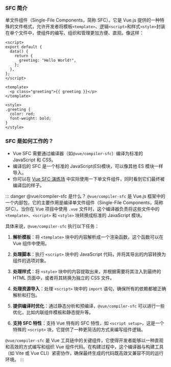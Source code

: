 <PageHeader content="单文件组件 SFC？" />

### SFC 简介

单文件组件（Single-File Components，简称 SFC）。它是 Vue.js 提供的一种特殊的文件格式，允许开发者将模板`<template>`、逻辑`<script>`和样式`<style>`封装在单个文件中，使组件的编写、组织和管理更加方便、直观。像这样：

```vue
<script>
export default {
  data() {
    return {
      greeting: "Hello World!",
    };
  },
};
</script>

<template>
  <p class="greeting">{{ greeting }}</p>
</template>

<style>
.greeting {
  color: red;
  font-weight: bold;
}
</style>
```

### SFC 是如何工作的？

- Vue SFC 需要通过编译器（如`@vue/compiler-sfc`）编译为标准的 JavaScript 和 CSS。
- 编译后的 SFC 是一个标准的 JavaScript(ES)模块，可以像其他 ES 模块一样导入。
- 你可以在 [Vue SFC 演练场](https://play.vuejs.org/#eNp9kUFLwzAUx7/KM5cqzBXR0+gGKgP1oKKCl1xG99ZlpklIXuag9Lv7krK5w9it7//7v/SXthP3zo23EcVEVKH2yhEEpOhm0qjWWU/QgccV9LDytoWCq4U00tTWBII2NDBN/LJ4Qq0tfFuvlxfFlTRVORzHB/FA2Dq9IOQJoFrfzLouL/d9VfKUU2VcJNhet3aJeioFcymgZFiVR/tiJCjw61eqGW+CNWzepX0pats6pdG/OVKsJ8UEMklswXa/LzkjH3G0z+s11j8n8k3YpUyKd48B/RalODBa+AZpwPPPV9zx8wGyfdTcPgM/MFgdk+NQe4hmydpHvWz7nL+/Ms1XmO8ITdhfKommZp/7UvA/eTxz9X/d2/Fd3pOmF/0fEx+nNQ==) 中实际使用一下单文件组件，同时看到它们最终被编译后的样子。

::: danger @vue/compiler-sfc 是什么？
`@vue/compiler-sfc` 是 Vue.js 框架中的一个内部包，它的主要作用是编译单文件组件（Single-File Components，简称 SFC）。当你在 Vue 项目中使用 `.vue` 文件时，这个编译器负责将这些文件中的 `<template>`、`<script>` 和 `<style>` 块转换成标准的 JavaScript 模块。

具体来说，`@vue/compiler-sfc` 执行以下任务：

1. **解析模板**：将 `<template>` 块中的内容解析成一个渲染函数，这个函数可以在 Vue 组件中使用。

2. **处理脚本**：执行 `<script>` 块中的 JavaScript 代码，并将其导出的内容转换为组件的选项对象。

3. **处理样式**：将 `<style>` 块中的内容提取出来，并根据需要将其注入到最终的 HTML 页面中，或者将其转换为独立的 CSS 文件。

4. **处理资源导入**：处理 `<script>` 块中的 `import` 语句，确保所有的依赖都被正确解析和打包。

5. **提供编译时优化**：通过静态分析和预编译，`@vue/compiler-sfc` 可以进行一些优化，比如内联组件模板和静态提升等。

6. **支持 SFC 特性**：支持 Vue 特有的 SFC 特性，如 `<script setup>`，这是一个特殊的 `<script>` 块，它提供了一种更简洁的方式来编写组件逻辑。

`@vue/compiler-sfc` 是 Vue 工具链中的关键组件，它使得开发者能够以一种直观和高效的方式编写和组织 Vue 组件代码。在构建过程中，这个编译器与构建工具（如 Vite 或 Vue CLI）紧密协作，确保最终生成的代码既高效又兼容不同的运行环境。
:::
